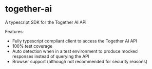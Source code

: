 # together-ai
A typescript SDK for the Together AI API

Features:

* Fully typescript compliant client to access the Together AI API
* 100% test coverage
* Auto detection when in a test environment to produce mocked responses instead of querying the API
* Browser support (although not recommended for security reasons)
